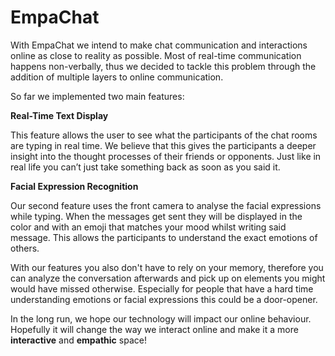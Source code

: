 # EmpaChat

With EmpaChat we intend to make chat communication and interactions online as close to reality as possible. Most of real-time communication happens non-verbally, thus we decided to tackle this problem through the addition of multiple layers to online communication.

So far we implemented two main features:

**Real-Time Text Display**

This feature allows the user to see what the participants of the chat rooms are typing in real time. We believe that this gives the participants a deeper insight into the thought processes of their friends or opponents. Just like in real life you can’t just take something back as soon as you said it.

**Facial Expression Recognition**

Our second feature uses the front camera to analyse the facial expressions while typing. When the messages get sent they will be displayed in the color and with an emoji that matches your mood whilst writing said message. This allows the participants to understand the exact emotions of others.

With our features you also don't have to rely on your memory, therefore you can analyze the conversation afterwards and pick up on elements you might would have missed otherwise. Especially for people that have a hard time understanding emotions or facial expressions this could be a door-opener.

In the long run, we hope our technology will impact our online behaviour. Hopefully it will change the way we interact online and make it a more **interactive** and **empathic** space!
